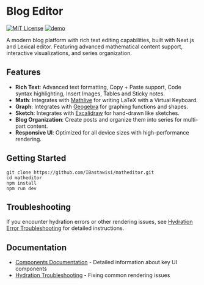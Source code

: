 # Blog Editor

[![MIT License](https://img.shields.io/badge/license-MIT-blue.svg)](https://github.com/IBastawisi/math-editor/blob/master/LICENSE)
[![demo](https://img.shields.io/badge/live-demo-blue)](https://matheditor.ml/playground)

A modern blog platform with rich text editing capabilities, built with Next.js and Lexical editor.
Featuring advanced mathematical content support, interactive visualizations, and series organization.

## Features

- **Rich Text**: Advanced text formatting, Copy + Paste support, Code syntax
  highlighting, Insert Images, Tables and Sticky notes.
- **Math**: Integrates with [Mathlive](https://cortexjs.io/mathlive) for writing
  LaTeX with a Virtual Keyboard.
- **Graph**: Integrates with [Geogebra](https://www.geogebra.org) for graphing
  functions and shapes.
- **Sketch**: Integrates with [Excalidraw](https://excalidraw.com/) for hand-drawn
  like sketches.
- **Blog Organization**: Create posts and organize them into series for multi-part content.
- **Responsive UI**: Optimized for all device sizes with high-performance rendering.

## Getting Started

```
git clone https://github.com/IBastawisi/matheditor.git
cd matheditor
npm install
npm run dev
```

## Troubleshooting

If you encounter hydration errors or other rendering issues, see [Hydration Error Troubleshooting](docs/HYDRATION.md) for detailed instructions.

## Documentation

- [Components Documentation](docs/COMPONENTS.md) - Detailed information about key UI components
- [Hydration Troubleshooting](docs/HYDRATION.md) - Fixing common rendering issues
